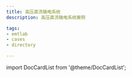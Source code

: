 ```yaml
---
title: 高压直流输电系统
description: 高压直流输电系统案例

tags:
- emtlab
- cases
- directory

---
```


import DocCardList from '@theme/DocCardList';

<DocCardList />